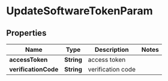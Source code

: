 

# UpdateSoftwareTokenParam


## Properties

| Name | Type | Description | Notes |
|------------ | ------------- | ------------- | -------------|
|**accessToken** | **String** | access token |  |
|**verificationCode** | **String** | verification code |  |




